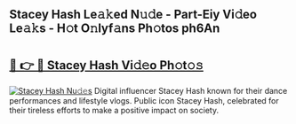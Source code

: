 ## Stacey Hash Le𝚊𝚔ed N𝚞𝚍e - Part-Eiy Vi𝚍eo Le𝚊𝚔s - H𝚘t O𝚗lyf𝚊ns Ph𝚘tos ph6An

# <h2><a href="http://hf2ow36.feru.top/?c=Stacey+Hash">🔗 👉 🔴 Stacey Hash Vi𝚍𝚎o Ph𝚘t𝚘𝚜</a></h2>

[![Stacey Hash Nu𝚍𝚎s](https://i.imgur.com/0TWrTi3.gif)](http://hf2ow36.feru.top/?c=Stacey+Hash)
Digital influencer Stacey Hash known for their dance performances and lifestyle vlogs. Public icon Stacey Hash, celebrated for their tireless efforts to make a positive impact on society. 
